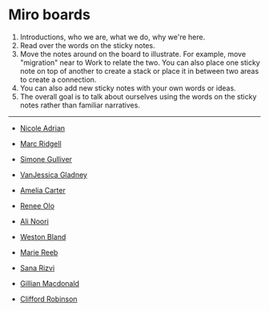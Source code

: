 # Miro boards

1. Introductions, who we are, what we do, why we're here.  
2. Read over the words on the sticky notes.
3. Move the notes around on the board to illustrate. For example, move "migration" near to Work to relate the two. You can also place one sticky note on top of another to create a stack or place it in between two areas to create a connection.
4. You can also add new sticky notes with your own words or ideas.
5. The overall goal is to talk about ourselves using the words on the sticky notes rather than familiar narratives.

---

- [Nicole Adrian](https://miro.com/app/board/uXjVK9qzAg8=/?share_link_id=214823334461)

- [Marc Ridgell](https://miro.com/app/board/uXjVK9qsUu4=/?share_link_id=138136609811)

- [Simone Gulliver](https://miro.com/app/board/uXjVK9qsUvs=/?share_link_id=729114995260)

- [VanJessica Gladney](https://miro.com/app/board/uXjVK9q1sfg=/?share_link_id=3447012732)

- [Amelia Carter](https://miro.com/app/board/uXjVK9q9OvI=/?share_link_id=843753872118)

- [Renee Olo](https://miro.com/app/board/uXjVK9qrwCo=/?share_link_id=741605138921)

- [Ali Noori](https://miro.com/app/board/uXjVK9qx3f4=/?share_link_id=482494998831)

- [Weston Bland](https://miro.com/app/board/uXjVK9q1tlU=/?share_link_id=698074492378)

- [Marie Reeb](https://miro.com/app/board/uXjVK9q67vk=/?share_link_id=51059055977)

- [Sana Rizvi](https://miro.com/app/board/uXjVK9q3eFk=/?share_link_id=496830793696)

- [Gillian Macdonald](https://miro.com/app/board/uXjVK9q3eGI=/?share_link_id=309662455360)

- [Clifford Robinson](https://miro.com/app/board/uXjVK9q3eGg=/?share_link_id=1359941232)
